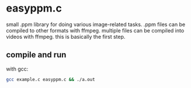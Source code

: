 # easyppm.c

small .ppm library for doing various image-related tasks. .ppm files can be compiled to other formats with ffmpeg. multiple files can be compiled into videos with ffmpeg. this is basically the first step.

## compile and run
with gcc:
```sh
gcc example.c easyppm.c && ./a.out
```

